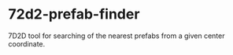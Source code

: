 # 72d2-prefab-finder
7D2D tool for searching of the nearest prefabs from a given center coordinate.
